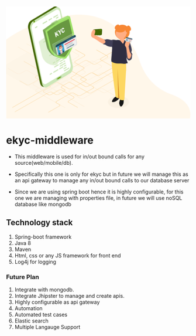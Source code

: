 ![Image of framework](https://github.com/khan-faizan/ekyc-middleware/blob/master/digital-ekyc-bnr.png)

# ekyc-middleware

* This middleware is used for in/out bound calls for any source(web/mobile/db).

* Specifically this one is only for ekyc but in future we will manage this as an api gateway to manage any in/out bound calls to our database server

* Since we are using spring boot hence it is highly configurable, for this one we are managing with properties file, in future we will use noSQL database like mongodb



## Technology stack

1. Spring-boot framework
2. Java 8
3. Maven
4. Html, css or any JS framework for front end
5. Log4j for logging

### Future Plan

1. Integrate with mongodb.
2. Integrate Jhipster to manage and create apis.
3. Highly configurable as api gateway
4. Automation
5. Automated test cases
6. Elastic search
7. Multiple Langauge Support